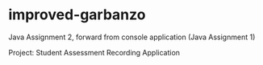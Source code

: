 # improved-garbanzo
Java Assignment 2, forward from console application (Java Assignment 1)

Project:
Student Assessment Recording Application


